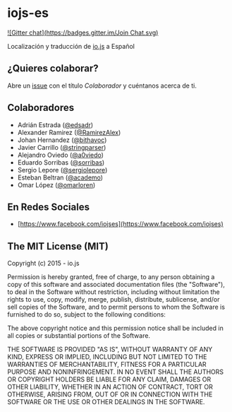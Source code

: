 # iojs-es

[![Gitter chat](https://badges.gitter.im/Join Chat.svg)](https://gitter.im/iojs/iojs-es)

Localización y traducción de [io.js](https://iojs.org/) a Español

## ¿Quieres colaborar?
Abre un [issue](https://github.com/iojs/iojs-es/issues/new) con el título *Colaborador* y cuéntanos acerca de ti.

## Colaboradores
- Adrián Estrada ([@edsadr](https://github.com/edsadr))
- Alexander Ramirez ([@RamirezAlex](https://github.com/RamirezAlex))
- Johan Hernandez ([@bithavoc](https://github.com/bithavoc))
- Javier Carrillo ([@stringparser](https://github.com/stringparser))
- Alejandro Oviedo ([@a0viedo](https://github.com/a0viedo))
- Eduardo Sorribas ([@sorribas](https://github.com/sorribas))
- Sergio Lepore ([@sergiolepore](https://github.com/sergiolepore))
- Esteban Beltran ([@academo](https://github.com/academo))
- Omar López ([@omarloren](https://github.com/omarloren))

## En Redes Sociales

- [https://www.facebook.com/iojses](https://www.facebook.com/iojses)

## The MIT License (MIT)

Copyright (c) 2015 - io.js

Permission is hereby granted, free of charge, to any person obtaining a copy
of this software and associated documentation files (the "Software"), to deal
in the Software without restriction, including without limitation the rights
to use, copy, modify, merge, publish, distribute, sublicense, and/or sell
copies of the Software, and to permit persons to whom the Software is
furnished to do so, subject to the following conditions:

The above copyright notice and this permission notice shall be included in
all copies or substantial portions of the Software.

THE SOFTWARE IS PROVIDED "AS IS", WITHOUT WARRANTY OF ANY KIND, EXPRESS OR
IMPLIED, INCLUDING BUT NOT LIMITED TO THE WARRANTIES OF MERCHANTABILITY,
FITNESS FOR A PARTICULAR PURPOSE AND NONINFRINGEMENT. IN NO EVENT SHALL THE
AUTHORS OR COPYRIGHT HOLDERS BE LIABLE FOR ANY CLAIM, DAMAGES OR OTHER
LIABILITY, WHETHER IN AN ACTION OF CONTRACT, TORT OR OTHERWISE, ARISING FROM,
OUT OF OR IN CONNECTION WITH THE SOFTWARE OR THE USE OR OTHER DEALINGS IN
THE SOFTWARE.
